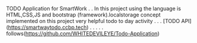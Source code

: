 TODO Application for SmartWork
.
.
In this project using the language is HTML,CSS,JS and bootstrap (framework).localstorage concept implemented on this project very helpful todo to day activity
.
.
.
[TODO API] (https://smartwaytodo.ccbp.tech)
.
.
.
.
.
follows(https://github.com/WHITEDEVILEYE/Todo-Application)

